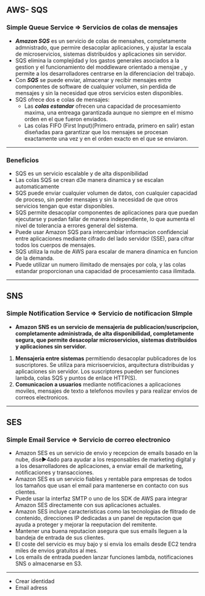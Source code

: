 ## AWS- SQS
### Simple Queue Service => Servicios de colas de mensajes

* ***Amazon SQS*** es un servicio de colas de mensahes, completamente admnistrado, que permire desacoplar aplicaciones, y ajustar la escala de microservicios, sistemas distribuidos y aplicaciones sin servidor.
* SQS elimina la complejidad y los gastos generales asociados a la gestion y el funcionamiento del moddleware orientado a mensjae , y permite a los desarrolladores centrarse en la diferenciacion del trabajo.
* Con ***SQS*** se puede enviar, almacenar y recibir mensajes entre componentes de software de cualquier volumen, sin perdida de mensajes y sin la necesidad que otros servicios esten disponibles.
* SQS ofrece dos e colas de mensajes:
    * Las ***colas estandar*** ofrecen una capacidad de procesamiento maxima, una entreaga garantizada aunque no siempre en el mismo orden en el que fueron enviados.
    * Las colas FIFO (First Input)(Primero entrada, primero en salir) estan diseñadas para garantizar que los mensajes se procesan exactamente una vez y en el orden exacto en el que se enviaron.

---

### Beneficios

* SQS es un servicio escalable y de alta disponibilidad
* Las colas SQS se crean d3e manera dinamica y se escalan automaticamente
* SQS puede enviar cualquier volumen de datos, con cualquier capacidad de proceso, sin perder mensajes y sin la necesidad de que otros servicios tengan que estar disponibles.
* SQS permite desacoplar componentes de aplicaciones para que puedan ejecutarse y puedan fallar de manera independiente, lo que aumenta el nivel de tolerancia a errores general del sistema.
* Puede usar Amazon SQS para intercambiar informacion confidencial entre aplicaciones mediante cifrado del lado servidor (SSE), para cifrar todos los cuerpos de mensajes.
* SQS utiliza la nube de AWS para escalar de manera dinamica en funcion de la demanda.
* Puede utilizar un numero ilimitado de mensajes por cola, y las colas estandar proporcionan una capacidad de procesamiento casa ilimitada.
---
## SNS
### Simple Notification Service => Servicio de notificacion SImple

* **Amazon SNS es un servicio de mensajeria de publicacion/suscripcion, completamente administrada, de alta disponibilidad, completamente segura, que permite desacoplar microservicios, sistemas distribuidos y aplicaciones sin servidor.**
1. **Mensajeria entre sistemas** permitiendo desacoplar publicadores de los suscriptores. Se utiliza para micrisoervicios, arquitectura distribuidas y aplicaciones sin servidor. Los suscriptores pueden ser funciones lambda, colas SQS y puntos de enlace HTTP(S).
2. **Comunicacion a usuarios** mediante notificaciones a aplicaciones moviles, mensajes de texto a telefonos moviles y para realizar envios de correos electronicos.

---

## SES
### Simple Email Service => Servicio de correo electronico

* Amazon SES es un servicio de envio y recepcion de emails basado en la nube, dise►4ado para ayudar a los responsables de marketing digital y a los desarrolladores de aplicaciones, a enviar email de marketing, notificaciones y transacciones.
* Amazon SES es un servicio fiables y rentable para empresas de todos los tamaños que usan el email para mantenerse en contacto con sus clientes.
* Puede usar la interfaz SMTP o uno de los SDK de AWS para integrar Amazon SES directamente con sus aplicaciones actuales.
* Amazon SES incluye caracteristicas como las tecnologias de flitrado de contenido, direcciones IP dedicadas a un panel de reputacion que ayuda a proteger y mejorar la reeputacion del remitente.
* Mantener una buena reputacion asegura que sus emails lleguen a la bandeja de entrada de sus clientes.
* El coste del servicio es muy bajo y si envia los emails desde EC2 tendra miles de envios gratuitos al mes.
* Los emails de entrada pueden lanzar funciones lambda, notificaciones SNS o almacenarse en S3.
---
* Crear identidad
* Email adress